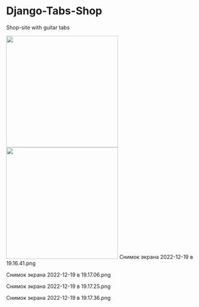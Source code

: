 # Django-Tabs-Shop
Shop-site with guitar tabs

<img src='Снимок экрана 2022-12-19 в 19.16.25.png' width="300"> <img src='IMG_8614.jpg' width="300">
Снимок экрана 2022-12-19 в 19.16.41.png


Снимок экрана 2022-12-19 в 19.17.06.png

Снимок экрана 2022-12-19 в 19.17.25.png

Снимок экрана 2022-12-19 в 19.17.36.png
